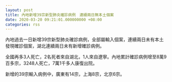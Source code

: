 ```yaml
---
layout: post
title: 內地新增39宗新型肺炎確診病例　連續兩日無本土個案
date: 2020-03-20 09:21:01.000000000 +08:00
categories: rss
---
```


內地過去一日新增39宗新型肺炎確診病例，全部屬輸入個案，連續兩日未有本土發現確診個案，湖北連續兩日未有新增確診病例。

全國再多3人死亡，2名死者來自湖北，1人來自遼寧。內地累計確診病例增至8萬9百多宗，3248人死亡，7萬1千多人康復出院。

新增的39宗輸入病例中，廣東有14宗，上海8宗，北京6宗。
